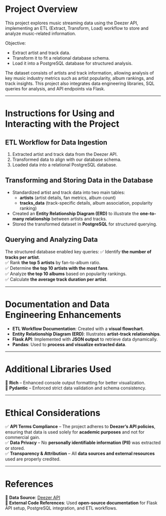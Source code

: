 Project Overview
================
This project explores music streaming data using the Deezer API, implementing an ETL (Extract, Transform, Load) workflow 
to store and analyze music-related information.

Objective:
- Extract artist and track data.
- Transform it to fit a relational database schema.
- Load it into a PostgreSQL database for structured analysis.

The dataset consists of artists and track information, allowing analysis of key music industry metrics such as 
artist popularity, album rankings, and track insights. This project also integrates data engineering libraries, 
SQL queries for analysis, and API endpoints via Flask.

------------------------------------------------------------

Instructions for Using and Interacting with the Project
=======================================================

ETL Workflow for Data Ingestion
-------------------------------
1. Extracted artist and track data from the Deezer API.
2. Transformed data to align with our database schema.
3. Loaded data into a relational PostgreSQL database.

Transforming and Storing Data in the Database
---------------------------------------------
- Standardized artist and track data into two main tables:
  - **artists** (artist details, fan metrics, album count)
  - **tracks_data** (track-specific details, album association, popularity ranking)
- Created an **Entity Relationship Diagram (ERD)** to illustrate the **one-to-many relationship** between artists and tracks.
- Stored the transformed dataset in **PostgreSQL** for structured querying.

Querying and Analyzing Data
---------------------------
The structured database enabled key queries:
✅ Identify **the number of tracks per artist**.  
✅ Rank **the top 5 artists** by fan-to-album ratio.  
✅ Determine **the top 10 artists with the most fans**.  
✅ Analyze **the top 10 albums** based on popularity rankings.  
✅ Calculate **the average track duration per artist**.  

------------------------------------------------------------

Documentation and Data Engineering Enhancements
===============================================
- **ETL Workflow Documentation**: Created with a **visual flowchart**.
- **Entity Relationship Diagram (ERD)**: Illustrates **artist-track relationships**.
- **Flask API**: Implemented with **JSON output** to retrieve data dynamically.
- **Pandas**: Used to **process and visualize extracted data**.

------------------------------------------------------------

Additional Libraries Used
=========================
📌 **Rich** – Enhanced console output formatting for better visualization.  
📌 **Pydantic** – Enforced strict data validation and schema consistency.  

------------------------------------------------------------

Ethical Considerations
======================
✅ **API Terms Compliance** – The project adheres to **Deezer’s API policies**, ensuring that data is used solely for **academic purposes** and not for commercial gain.  
✅ **Data Privacy** – No **personally identifiable information (PII)** was extracted or stored.  
✅ **Transparency & Attribution** – All **data sources and external resources** used are properly credited.  

------------------------------------------------------------

References
==========
📌 **Data Source**: [Deezer API](https://developers.deezer.com/)  
📌 **External Code References**: Used **open-source documentation** for Flask API setup, PostgreSQL integration, and ETL workflows.  
